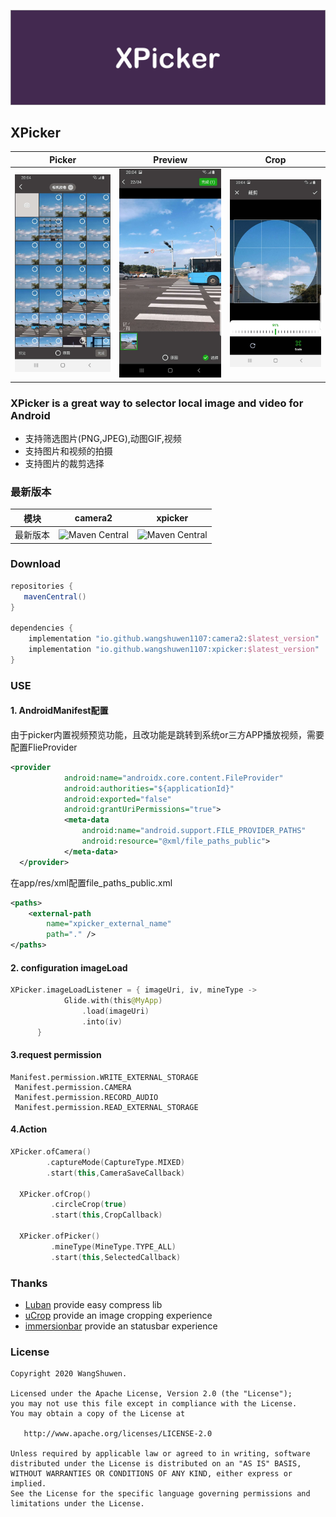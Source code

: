 ![Image](./art/guide.png)

## XPicker


|            Picker             |            Preview            |             Crop              |
| :---------------------------: | :---------------------------: | :---------------------------: |
| <img src="./art/demo1.jpeg"/> | <img src="./art/demo2.jpeg"/> | <img src="./art/demo3.jpeg"/> |


### XPicker is  a great way  to selector local image and video  for Android

- 支持筛选图片(PNG,JPEG),动图GIF,视频
- 支持图片和视频的拍摄
- 支持图片的裁剪选择


### 最新版本

|  模块 | camera2  |  xpicker |
| ------------ | ------------ | ------------|
| 最新版本 |![Maven Central](https://img.shields.io/maven-central/v/io.github.wangshuwen1107/camera2) | ![Maven Central](https://img.shields.io/maven-central/v/io.github.wangshuwen1107/xpicker)|

### Download

```gradle
repositories {
   mavenCentral()
}

dependencies {
    implementation "io.github.wangshuwen1107:camera2:$latest_version"
    implementation "io.github.wangshuwen1107:xpicker:$latest_version"
}
```

### USE

#### 1. AndroidManifest配置

由于picker内置视频预览功能，且改功能是跳转到系统or三方APP播放视频，需要配置FlieProvider

```xml
<provider
            android:name="androidx.core.content.FileProvider"
            android:authorities="${applicationId}"
            android:exported="false"
            android:grantUriPermissions="true">
            <meta-data
                android:name="android.support.FILE_PROVIDER_PATHS"
                android:resource="@xml/file_paths_public">
            </meta-data>
  </provider>
```

在app/res/xml配置file_paths_public.xml

```xml
<paths>
    <external-path
        name="xpicker_external_name"
        path="." />
</paths>
```

#### 2. configuration imageLoad

```kotlin
XPicker.imageLoadListener = { imageUri, iv, mineType ->
            Glide.with(this@MyApp)
                .load(imageUri)
                .into(iv)
      }
```

#### 3.request permission

```text
Manifest.permission.WRITE_EXTERNAL_STORAGE
 Manifest.permission.CAMERA
 Manifest.permission.RECORD_AUDIO
 Manifest.permission.READ_EXTERNAL_STORAGE
```

#### 4.Action

```kotlin
XPicker.ofCamera()
        .captureMode(CaptureType.MIXED)
        .start(this,CameraSaveCallback)

  XPicker.ofCrop()
         .circleCrop(true)
         .start(this,CropCallback)

  XPicker.ofPicker()
         .mineType(MineType.TYPE_ALL)
         .start(this,SelectedCallback)
```

### Thanks

- [Luban](https://github.com/Curzibn/Luban) provide easy compress lib
- [uCrop](https://github.com/Yalantis/uCrop) provide an  image cropping experience
- [immersionbar](https://github.com/gyf-dev/ImmersionBar) provide an  statusbar experience

### License

```
Copyright 2020 WangShuwen.

Licensed under the Apache License, Version 2.0 (the "License");
you may not use this file except in compliance with the License.
You may obtain a copy of the License at

   http://www.apache.org/licenses/LICENSE-2.0

Unless required by applicable law or agreed to in writing, software
distributed under the License is distributed on an "AS IS" BASIS,
WITHOUT WARRANTIES OR CONDITIONS OF ANY KIND, either express or implied.
See the License for the specific language governing permissions and
limitations under the License.
```